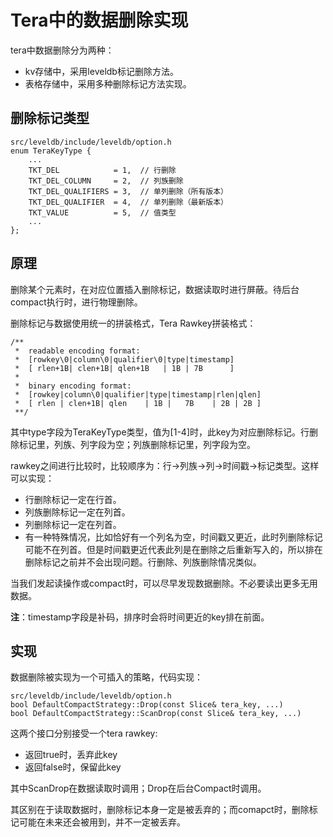 # Tera中的数据删除实现

tera中数据删除分为两种：
  * kv存储中，采用leveldb标记删除方法。
  * 表格存储中，采用多种删除标记方法实现。
  
## 删除标记类型

```
src/leveldb/include/leveldb/option.h
enum TeraKeyType {
    ...
    TKT_DEL            = 1,  // 行删除
    TKT_DEL_COLUMN     = 2,  // 列族删除
    TKT_DEL_QUALIFIERS = 3,  // 单列删除（所有版本）
    TKT_DEL_QUALIFIER  = 4,  // 单列删除（最新版本）
    TKT_VALUE          = 5,  // 值类型
    ...
};
```

## 原理

删除某个元素时，在对应位置插入删除标记，数据读取时进行屏蔽。待后台compact执行时，进行物理删除。

删除标记与数据使用统一的拼装格式，Tera Rawkey拼装格式：
```
/**
 *  readable encoding format:
 *  [rowkey\0|column\0|qualifier\0|type|timestamp]
 *  [ rlen+1B| clen+1B| qlen+1B   | 1B | 7B      ]
 *
 *  binary encoding format:
 *  [rowkey|column\0|qualifier|type|timestamp|rlen|qlen]
 *  [ rlen | clen+1B| qlen    | 1B |   7B    | 2B | 2B ]
 **/
```

其中type字段为TeraKeyType类型，值为[1-4]时，此key为对应删除标记。行删除标记里，列族、列字段为空；列族删除标记里，列字段为空。

rawkey之间进行比较时，比较顺序为：行->列族->列->时间戳->标记类型。这样可以实现：
 * 行删除标记一定在行首。
 * 列族删除标记一定在列首。
 * 列删除标记一定在列首。
 * 有一种特殊情况，比如恰好有一个列名为空，时间戳又更近，此时列删除标记可能不在列首。但是时间戳更近代表此列是在删除之后重新写入的，所以排在删除标记之前并不会出现问题。行删除、列族删除情况类似。

当我们发起读操作或compact时，可以尽早发现数据删除。不必要读出更多无用数据。

**注**：timestamp字段是补码，排序时会将时间更近的key排在前面。

## 实现

数据删除被实现为一个可插入的策略，代码实现：

```
src/leveldb/include/leveldb/option.h
bool DefaultCompactStrategy::Drop(const Slice& tera_key, ...)
bool DefaultCompactStrategy::ScanDrop(const Slice& tera_key, ...)
```

这两个接口分别接受一个tera rawkey:
 * 返回true时，丢弃此key
 * 返回false时，保留此key
 
其中ScanDrop在数据读取时调用；Drop在后台Compact时调用。

其区别在于读取数据时，删除标记本身一定是被丢弃的；而comapct时，删除标记可能在未来还会被用到，并不一定被丢弃。
